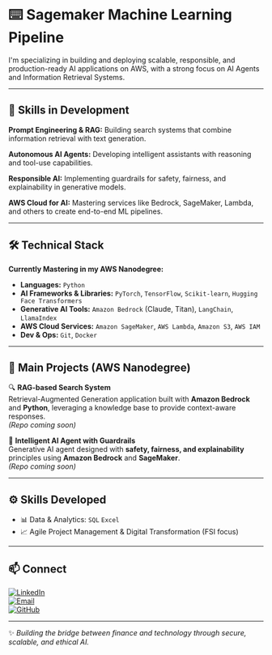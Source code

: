 # ⌨️ Sagemaker Machine Learning Pipeline 

I'm specializing in building and deploying scalable, responsible, and production-ready AI applications on AWS, with a strong focus on AI Agents and Information Retrieval Systems.

---
## 🦾 Skills in Development

**Prompt Engineering & RAG:** Building search systems that combine information retrieval with text generation.

**Autonomous AI Agents:** Developing intelligent assistants with reasoning and tool-use capabilities.

**Responsible AI:** Implementing guardrails for safety, fairness, and explainability in generative models.

**AWS Cloud for AI:** Mastering services like Bedrock, SageMaker, Lambda, and others to create end-to-end ML pipelines.

---

## 🛠️ Technical Stack

**Currently Mastering in my AWS Nanodegree:**
*   **Languages:** `Python`
*   **AI Frameworks & Libraries:** `PyTorch`, `TensorFlow`, `Scikit-learn`, `Hugging Face Transformers`
*   **Generative AI Tools:** `Amazon Bedrock` (Claude, Titan), `LangChain`, `LlamaIndex`
*   **AWS Cloud Services:** `Amazon SageMaker`, `AWS Lambda`, `Amazon S3`, `AWS IAM`
*   **Dev & Ops:** `Git`, `Docker`
---
## 🚀 Main Projects (AWS Nanodegree)  

🔍 **RAG-based Search System**  
Retrieval-Augmented Generation application built with **Amazon Bedrock** and **Python**, leveraging a knowledge base to provide context-aware responses.  
*(Repo coming soon)*  

🤖 **Intelligent AI Agent with Guardrails**  
Generative AI agent designed with **safety, fairness, and explainability** principles using **Amazon Bedrock** and **SageMaker**.  
*(Repo coming soon)*  

---

## ⚙️ Skills Developed  


- 📊 Data & Analytics: `SQL` `Excel` 
- 📈 Agile Project Management & Digital Transformation (FSI focus)  

---

## 📫 Connect  

[![LinkedIn](https://img.shields.io/badge/LinkedIn-0A66C2?style=flat&logo=linkedin&logoColor=white)](https://www.linkedin.com/in/jorge-tavira/)  
[![Email](https://img.shields.io/badge/Email-D14836?style=flat&logo=gmail&logoColor=white)](mailto:j4rge.tavira@gmail.com)  
[![GitHub](https://img.shields.io/badge/GitHub-181717?style=flat&logo=github&logoColor=white)](https://github.com/jorge-tavira)  

---

✨ *Building the bridge between finance and technology through secure, scalable, and ethical AI.*  

   
   


 
